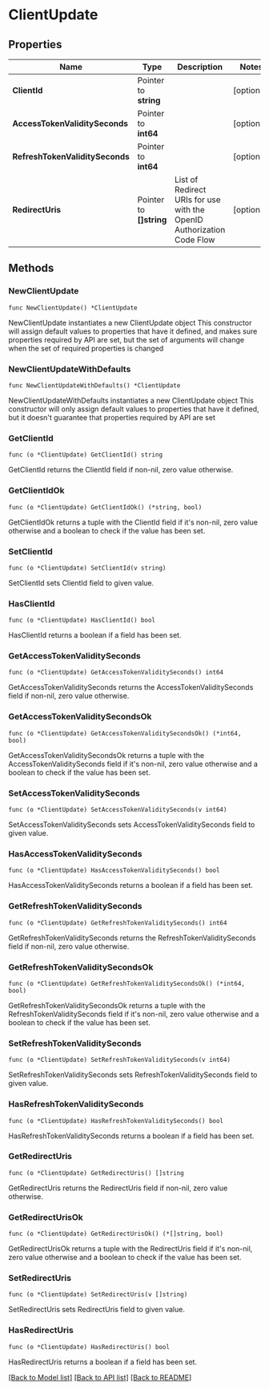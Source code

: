 # ClientUpdate

## Properties

Name | Type | Description | Notes
------------ | ------------- | ------------- | -------------
**ClientId** | Pointer to **string** |  | [optional] 
**AccessTokenValiditySeconds** | Pointer to **int64** |  | [optional] 
**RefreshTokenValiditySeconds** | Pointer to **int64** |  | [optional] 
**RedirectUris** | Pointer to **[]string** | List of Redirect URIs for use with the OpenID Authorization Code Flow | [optional] 

## Methods

### NewClientUpdate

`func NewClientUpdate() *ClientUpdate`

NewClientUpdate instantiates a new ClientUpdate object
This constructor will assign default values to properties that have it defined,
and makes sure properties required by API are set, but the set of arguments
will change when the set of required properties is changed

### NewClientUpdateWithDefaults

`func NewClientUpdateWithDefaults() *ClientUpdate`

NewClientUpdateWithDefaults instantiates a new ClientUpdate object
This constructor will only assign default values to properties that have it defined,
but it doesn't guarantee that properties required by API are set

### GetClientId

`func (o *ClientUpdate) GetClientId() string`

GetClientId returns the ClientId field if non-nil, zero value otherwise.

### GetClientIdOk

`func (o *ClientUpdate) GetClientIdOk() (*string, bool)`

GetClientIdOk returns a tuple with the ClientId field if it's non-nil, zero value otherwise
and a boolean to check if the value has been set.

### SetClientId

`func (o *ClientUpdate) SetClientId(v string)`

SetClientId sets ClientId field to given value.

### HasClientId

`func (o *ClientUpdate) HasClientId() bool`

HasClientId returns a boolean if a field has been set.

### GetAccessTokenValiditySeconds

`func (o *ClientUpdate) GetAccessTokenValiditySeconds() int64`

GetAccessTokenValiditySeconds returns the AccessTokenValiditySeconds field if non-nil, zero value otherwise.

### GetAccessTokenValiditySecondsOk

`func (o *ClientUpdate) GetAccessTokenValiditySecondsOk() (*int64, bool)`

GetAccessTokenValiditySecondsOk returns a tuple with the AccessTokenValiditySeconds field if it's non-nil, zero value otherwise
and a boolean to check if the value has been set.

### SetAccessTokenValiditySeconds

`func (o *ClientUpdate) SetAccessTokenValiditySeconds(v int64)`

SetAccessTokenValiditySeconds sets AccessTokenValiditySeconds field to given value.

### HasAccessTokenValiditySeconds

`func (o *ClientUpdate) HasAccessTokenValiditySeconds() bool`

HasAccessTokenValiditySeconds returns a boolean if a field has been set.

### GetRefreshTokenValiditySeconds

`func (o *ClientUpdate) GetRefreshTokenValiditySeconds() int64`

GetRefreshTokenValiditySeconds returns the RefreshTokenValiditySeconds field if non-nil, zero value otherwise.

### GetRefreshTokenValiditySecondsOk

`func (o *ClientUpdate) GetRefreshTokenValiditySecondsOk() (*int64, bool)`

GetRefreshTokenValiditySecondsOk returns a tuple with the RefreshTokenValiditySeconds field if it's non-nil, zero value otherwise
and a boolean to check if the value has been set.

### SetRefreshTokenValiditySeconds

`func (o *ClientUpdate) SetRefreshTokenValiditySeconds(v int64)`

SetRefreshTokenValiditySeconds sets RefreshTokenValiditySeconds field to given value.

### HasRefreshTokenValiditySeconds

`func (o *ClientUpdate) HasRefreshTokenValiditySeconds() bool`

HasRefreshTokenValiditySeconds returns a boolean if a field has been set.

### GetRedirectUris

`func (o *ClientUpdate) GetRedirectUris() []string`

GetRedirectUris returns the RedirectUris field if non-nil, zero value otherwise.

### GetRedirectUrisOk

`func (o *ClientUpdate) GetRedirectUrisOk() (*[]string, bool)`

GetRedirectUrisOk returns a tuple with the RedirectUris field if it's non-nil, zero value otherwise
and a boolean to check if the value has been set.

### SetRedirectUris

`func (o *ClientUpdate) SetRedirectUris(v []string)`

SetRedirectUris sets RedirectUris field to given value.

### HasRedirectUris

`func (o *ClientUpdate) HasRedirectUris() bool`

HasRedirectUris returns a boolean if a field has been set.


[[Back to Model list]](../README.md#documentation-for-models) [[Back to API list]](../README.md#documentation-for-api-endpoints) [[Back to README]](../README.md)



